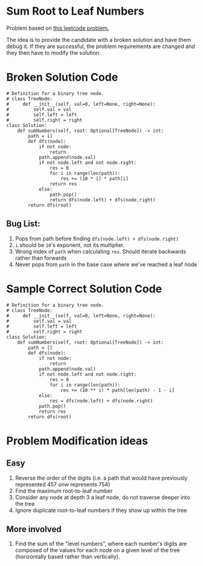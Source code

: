 # Sum Root to Leaf Numbers

Problem based on [this leetcode problem.](https://leetcode.com/problems/sum-root-to-leaf-numbers/)

The idea is to provide the candidate with a broken solution and have them debug it.
If they are successful, the problem requirements are changed and they then have to modify the solution.


# Broken Solution Code
```python3 []
# Definition for a binary tree node.
# class TreeNode:
#     def __init__(self, val=0, left=None, right=None):
#         self.val = val
#         self.left = left
#         self.right = right
class Solution:
    def sumNumbers(self, root: Optional[TreeNode]) -> int:
        path = []
        def dfs(node):
            if not node:
                return
            path.append(node.val)
            if not node.left and not node.right:
                res = 0
                for i in range(len(path)):
                    res += (10 * i) * path[i]
                return res
            else:
                path.pop()
                return dfs(node.left) + dfs(node.right)
        return dfs(root)
```

## Bug List:
1. Pops from path before finding `dfs(node.left) + dfs(node.right)`
1. `i` should be `10`'s exponent, not its multiplier.
1. Wrong index of `path` when calculating `res`. Should iterate backwards rather than forwards
1. Never pops from `path` in the base case where we've reached a leaf node

# Sample Correct Solution Code
```python3 []
# Definition for a binary tree node.
# class TreeNode:
#     def __init__(self, val=0, left=None, right=None):
#         self.val = val
#         self.left = left
#         self.right = right
class Solution:
    def sumNumbers(self, root: Optional[TreeNode]) -> int:
        path = []
        def dfs(node):
            if not node:
                return
            path.append(node.val)
            if not node.left and not node.right:
                res = 0
                for i in range(len(path)):
                    res += (10 ** i) * path[len(path) - 1 - i]
            else:
                res = dfs(node.left) + dfs(node.right)
            path.pop()
            return res
        return dfs(root)
```

# Problem Modification ideas

## Easy
1. Reverse the order of the digits (i.e. a path that would have previously represented 457 onw represents 754)
1. Find the maximum root-to-leaf number
1. Consider any node at depth 3 a leaf node, do not traverse deeper into the tree
1. Ignore duplicate root-to-leaf numbers if they show up within the tree

## More involved
1. Find the sum of the "level numbers", where each number's digits are composed of the values for each node on a given level of the tree (horizontally based rather than vertically).
